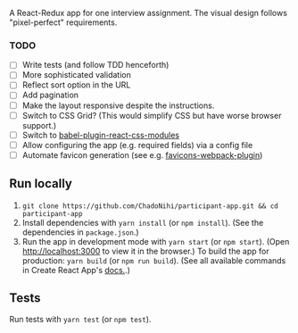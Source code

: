 A React-Redux app for one interview assignment.
The visual design follows "pixel-perfect" requirements.

### TODO
- [ ] Write tests (and follow TDD henceforth)
- [ ] More sophisticated validation
- [ ] Reflect sort option in the URL
- [ ] Add pagination
- [ ] Make the layout responsive despite the instructions.
- [ ] Switch to CSS Grid? (This would simplify CSS but have worse browser support.)
- [ ] Switch to [babel-plugin-react-css-modules](https://github.com/gajus/babel-plugin-react-css-modules)
- [ ] Allow configuring the app (e.g. required fields) via a config file
- [ ] Automate favicon generation (see e.g. [favicons-webpack-plugin](https://www.npmjs.com/package/favicons-webpack-plugin))

## Run locally
1) `git clone https://github.com/ChadoNihi/participant-app.git && cd participant-app`
2) Install dependencies with `yarn install` (or `npm install`). (See the dependencies in `package.json`.)
3) Run the app in development mode with `yarn start` (or `npm start`). (Open [http://localhost:3000](http://localhost:3000) to view it in the browser.) To build the app for production: `yarn build` (or `npm run build`). (See all available commands in Create React App's [docs.](https://github.com/facebook/create-react-app/blob/master/packages/react-scripts/template/README.md#available-scripts).)

## Tests
Run tests with `yarn test` (or `npm test`).
